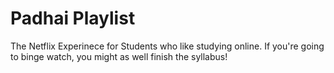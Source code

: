 # Padhai Playlist
The Netflix Experinece for Students who like studying online. If you're going to binge watch, you might as well finish the syllabus!
